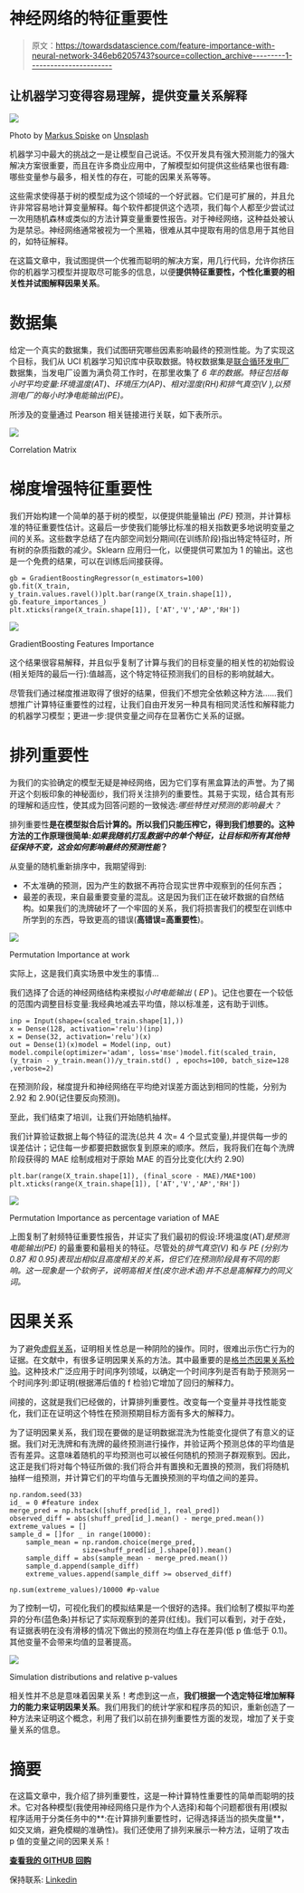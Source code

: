 # 神经网络的特征重要性

> 原文：<https://towardsdatascience.com/feature-importance-with-neural-network-346eb6205743?source=collection_archive---------1----------------------->

## 让机器学习变得容易理解，提供变量关系解释

![](img/533e4795ac7508d32ac916f7da54b062.png)

Photo by [Markus Spiske](https://unsplash.com/@markusspiske?utm_source=medium&utm_medium=referral) on [Unsplash](https://unsplash.com?utm_source=medium&utm_medium=referral)

机器学习中最大的挑战之一是让模型自己说话。不仅开发具有强大预测能力的强大解决方案很重要，而且在许多商业应用中，了解模型如何提供这些结果也很有趣:哪些变量参与最多，相关性的存在，可能的因果关系等等。

这些需求使得基于树的模型成为这个领域的一个好武器。它们是可扩展的，并且允许非常容易地计算变量解释。每个软件都提供这个选项，我们每个人都至少尝试过一次用随机森林或类似的方法计算变量重要性报告。对于神经网络，这种益处被认为是禁忌。神经网络通常被视为一个黑箱，很难从其中提取有用的信息用于其他目的，如特征解释。

在这篇文章中，我试图提供一个优雅而聪明的解决方案，用几行代码，允许你挤压你的机器学习模型并提取尽可能多的信息，以便**提供特征重要性，个性化重要的相关性并试图解释因果关系**。

# 数据集

给定一个真实的数据集，我们试图研究哪些因素影响最终的预测性能。为了实现这个目标，我们从 UCI 机器学习知识库中获取数据。特权数据集是[联合循环发电厂](https://archive.ics.uci.edu/ml/datasets/Combined+Cycle+Power+Plant)数据集，当发电厂设置为满负荷工作时，在那里收集了 *6 年的数据。特征包括每小时平均变量:环境温度(AT)、环境压力(AP)、相对湿度(RH)和排气真空(V ),以预测电厂的每小时净电能输出(PE)。*

所涉及的变量通过 Pearson 相关链接进行关联，如下表所示。

![](img/e580e64261792e8c7d876c98d9ef5c0f.png)

Correlation Matrix

# 梯度增强特征重要性

我们开始构建一个简单的基于树的模型，以便提供能量输出 *(PE)* 预测，并计算标准的特征重要性估计。这最后一步使我们能够比标准的相关指数更多地说明变量之间的关系。这些数字总结了在内部空间划分期间(在训练阶段)指出特定特征时，所有树的杂质指数的减少。Sklearn 应用归一化，以便提供可累加为 1 的输出。这也是一个免费的结果，可以在训练后间接获得。

```
gb = GradientBoostingRegressor(n_estimators=100)
gb.fit(X_train, y_train.values.ravel())plt.bar(range(X_train.shape[1]), gb.feature_importances_)
plt.xticks(range(X_train.shape[1]), ['AT','V','AP','RH'])
```

![](img/e2ec0cbc09a821f59496cee233b04827.png)

GradientBoosting Features Importance

这个结果很容易解释，并且似乎复制了计算与我们的目标变量的相关性的初始假设(相关矩阵的最后一行):值越高，这个特定特征预测我们的目标的影响就越大。

尽管我们通过梯度推进取得了很好的结果，但我们不想完全依赖这种方法……我们想推广计算特征重要性的过程，让我们自由开发另一种具有相同灵活性和解释能力的机器学习模型；更进一步:提供变量之间存在显著伤亡关系的证据。

# 排列重要性

为我们的实验确定的模型无疑是神经网络，因为它们享有黑盒算法的声誉。为了揭开这个刻板印象的神秘面纱，我们将关注排列的重要性。其易于实现，结合其有形的理解和适应性，使其成为回答问题的一致候选:*哪些特性对预测的影响最大？*

排列重要性**是在模型拟合后计算的。所以我们只能压榨它，得到我们想要的。这种方法的工作原理很简单:*如果我随机打乱数据中的单个特征，让目标和所有其他特征保持不变，这会如何影响最终的预测性能*？**

从变量的随机重新排序中，我期望得到:

*   不太准确的预测，因为产生的数据不再符合现实世界中观察到的任何东西；
*   最差的表现，来自最重要变量的混乱。这是因为我们正在破坏数据的自然结构。如果我们的洗牌破坏了一个牢固的关系，我们将损害我们的模型在训练中所学到的东西，导致更高的错误(**高错误=高重要性**)。

![](img/65cf0f437c3404b0afb96113e985e4ae.png)

Permutation Importance at work

实际上，这是我们真实场景中发生的事情…

我们选择了合适的神经网络结构来模拟*小时电能输出* ( *EP* )。记住也要在一个较低的范围内调整目标变量:我经典地减去平均值，除以标准差，这有助于训练。

```
inp = Input(shape=(scaled_train.shape[1],))
x = Dense(128, activation='relu')(inp)
x = Dense(32, activation='relu')(x)
out = Dense(1)(x)model = Model(inp, out)
model.compile(optimizer='adam', loss='mse')model.fit(scaled_train, (y_train - y_train.mean())/y_train.std() , epochs=100, batch_size=128 ,verbose=2)
```

在预测阶段，梯度提升和神经网络在平均绝对误差方面达到相同的性能，分别为 2.92 和 2.90(记住要反向预测)。

至此，我们结束了培训，让我们开始随机抽样。

我们计算验证数据上每个特征的混洗(总共 4 次= 4 个显式变量),并提供每一步的误差估计；记住每一步都要把数据恢复到原来的顺序。然后，我将我们在每个洗牌阶段获得的 MAE 绘制成相对于原始 MAE 的百分比变化(大约 2.90)

```
plt.bar(range(X_train.shape[1]), (final_score - MAE)/MAE*100)
plt.xticks(range(X_train.shape[1]), ['AT','V','AP','RH'])
```

![](img/d0f22bdb60efc9d2d45867c94f9f5feb.png)

Permutation Importance as percentage variation of MAE

上图复制了射频特征重要性报告，并证实了我们最初的假设:环境温度(AT)*是预测电能输出(PE)* 的最重要和最相关的特征。尽管处的*排气真空(V)* 和*与 *PE* (分别为 0.87 和 0.95)表现出相似且高度相关的关系，但它们在预测阶段具有不同的影响。这一现象是一个软例子，说明高相关性(皮尔逊术语)并不总是高解释力的同义词。*

# 因果关系

为了避免[虚假关系](https://www.tylervigen.com/spurious-correlations)，证明相关性总是一种阴险的操作。同时，很难出示伤亡行为的证据。在文献中，有很多证明因果关系的方法。其中最重要的是[格兰杰因果关系检验](https://en.wikipedia.org/wiki/Granger_causality)。这种技术广泛应用于时间序列领域，以确定一个时间序列是否有助于预测另一个时间序列:即证明(根据滞后值的 f 检验)它增加了回归的解释力。

间接的，这就是我们已经做的，计算排列重要性。改变每一个变量并寻找性能变化，我们正在证明这个特性在预测预期目标方面有多大的解释力。

为了证明因果关系，我们现在要做的是证明数据混洗为性能变化提供了有意义的证据。我们对无洗牌和有洗牌的最终预测进行操作，并验证两个预测总体的平均值是否有差异。这意味着随机的平均预测也可以被任何随机的预测子群观察到。因此，这正是我们将对每个特征所做的:我们将合并有置换和无置换的预测，我们将随机抽样一组预测，并计算它们的平均值与无置换预测的平均值之间的差异。

```
np.random.seed(33)
id_ = 0 #feature index
merge_pred = np.hstack([shuff_pred[id_], real_pred])
observed_diff = abs(shuff_pred[id_].mean() - merge_pred.mean())
extreme_values = []
sample_d = []for _ in range(10000):
    sample_mean = np.random.choice(merge_pred,
                  size=shuff_pred[id_].shape[0]).mean()
    sample_diff = abs(sample_mean - merge_pred.mean())
    sample_d.append(sample_diff)
    extreme_values.append(sample_diff >= observed_diff)

np.sum(extreme_values)/10000 #p-value
```

为了控制一切，可视化我们的模拟结果是一个很好的选择。我们绘制了模拟平均差异的分布(蓝色条)并标记了实际观察到的差异(红线)。我们可以看到，对于*在*处，有证据表明在没有滑移的情况下做出的预测在均值上存在差异(低 p 值:低于 0.1)。其他变量不会带来均值的显著提高。

![](img/8614e23e2a979de3b2d84fc6b3c9f07a.png)

Simulation distributions and relative p-values

相关性并不总是意味着因果关系！考虑到这一点，**我们根据一个选定特征增加解释力的能力来证明因果关系**。我们用我们的统计学家和程序员的知识，重新创造了一种方法来证明这个概念，利用了我们以前在排列重要性方面的发现，增加了关于变量关系的信息。

# 摘要

在这篇文章中，我介绍了排列重要性，这是一种计算特性重要性的简单而聪明的技术。它对各种模型(我使用神经网络只是作为个人选择)和每个问题都很有用(模拟程序适用于分类任务中的**:在计算排列重要性时，记得选择适当的损失度量**，如交叉熵，避免模糊的准确性)。我们还使用了排列来展示一种方法，证明了攻击 p 值的变量之间的因果关系！

[**查看我的 GITHUB 回购**](https://github.com/cerlymarco/MEDIUM_NoteBook)

保持联系: [Linkedin](https://www.linkedin.com/in/marco-cerliani-b0bba714b/)